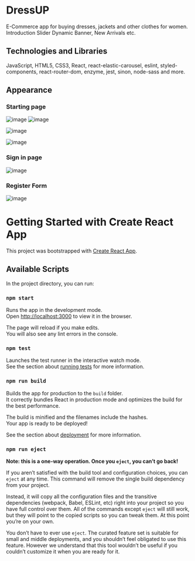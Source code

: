 




# DressUP 

E-Commerce app for buying dresses, jackets and other clothes for women. Introduction Slider Dynamic Banner, New Arrivals etc.

## Technologies and Libraries

JavaScript, HTML5, CSS3, React, react-elastic-carousel, eslint, styled-components, react-router-dom, enzyme, jest, sinon, node-sass and more.

## Appearance
### Starting page

![image](https://user-images.githubusercontent.com/50952730/134468229-c2b8b9dc-31b5-4150-9930-d816492a491a.png)
![image](https://user-images.githubusercontent.com/50952730/134468325-f28aa89c-5289-44db-ad80-533432ed221e.png)

![image](https://user-images.githubusercontent.com/50952730/134468381-6eda3c46-e1fc-48c4-9c78-b5f27e6d8cf2.png)

![image](https://user-images.githubusercontent.com/50952730/134469385-7c5b23f8-5d9f-4073-93f3-041b54d14f73.png)

### Sign in page

![image](https://user-images.githubusercontent.com/50952730/134468655-46b9a069-d7e5-4a45-bc30-b3314266e3c6.png)

### Register Form

![image](https://user-images.githubusercontent.com/50952730/134468801-0a936aaa-a32d-4b5b-9dc1-e38e5f15afca.png)




# Getting Started with Create React App

This project was bootstrapped with [Create React App](https://github.com/facebook/create-react-app).

## Available Scripts

In the project directory, you can run:

### `npm start`

Runs the app in the development mode.\
Open [http://localhost:3000](http://localhost:3000) to view it in the browser.

The page will reload if you make edits.\
You will also see any lint errors in the console.

### `npm test`

Launches the test runner in the interactive watch mode.\
See the section about [running tests](https://facebook.github.io/create-react-app/docs/running-tests) for more information.

### `npm run build`

Builds the app for production to the `build` folder.\
It correctly bundles React in production mode and optimizes the build for the best performance.

The build is minified and the filenames include the hashes.\
Your app is ready to be deployed!

See the section about [deployment](https://facebook.github.io/create-react-app/docs/deployment) for more information.

### `npm run eject`

**Note: this is a one-way operation. Once you `eject`, you can’t go back!**

If you aren’t satisfied with the build tool and configuration choices, you can `eject` at any time. This command will remove the single build dependency from your project.

Instead, it will copy all the configuration files and the transitive dependencies (webpack, Babel, ESLint, etc) right into your project so you have full control over them. All of the commands except `eject` will still work, but they will point to the copied scripts so you can tweak them. At this point you’re on your own.

You don’t have to ever use `eject`. The curated feature set is suitable for small and middle deployments, and you shouldn’t feel obligated to use this feature. However we understand that this tool wouldn’t be useful if you couldn’t customize it when you are ready for it.

